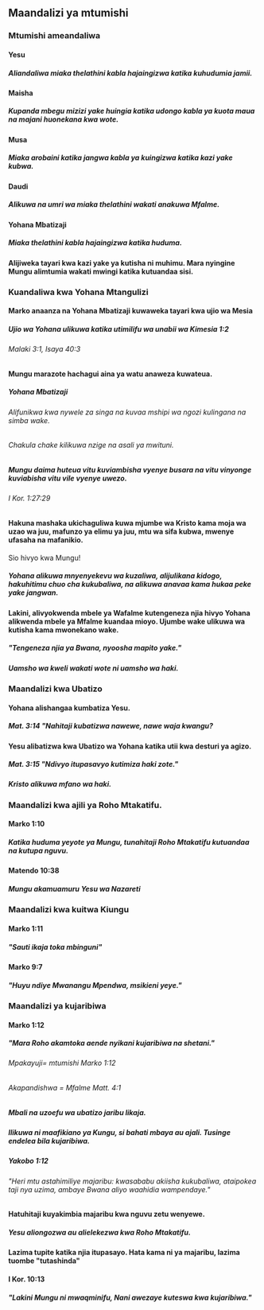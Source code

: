 ## Maandalizi ya mtumishi

### Mtumishi ameandaliwa

#### Yesu

##### Aliandaliwa miaka thelathini kabla hajaingizwa katika kuhudumia jamii.

#### Maisha

##### Kupanda mbegu mizizi yake huingia katika udongo kabla ya kuota maua na majani huonekana kwa wote.

#### Musa

##### Miaka arobaini katika jangwa kabla ya kuingizwa katika kazi yake kubwa.

#### Daudi

##### Alikuwa na umri wa miaka thelathini wakati anakuwa Mfalme.

#### Yohana Mbatizaji

##### Miaka thelathini kabla hajaingizwa katika huduma.

#### Alijiweka tayari kwa kazi yake ya kutisha ni muhimu. Mara nyingine Mungu alimtumia wakati mwingi katika kutuandaa sisi.

### Kuandaliwa kwa Yohana Mtangulizi

#### Marko anaanza na Yohana Mbatizaji kuwaweka tayari kwa ujio wa Mesia

##### Ujio wa Yohana ulikuwa katika utimilifu wa unabii wa Kimesia 1:2

###### Malaki 3:1, Isaya 40:3

#### Mungu marazote hachagui aina ya watu anaweza kuwateua.

##### Yohana Mbatizaji

###### Alifunikwa kwa nywele za singa na kuvaa mshipi wa ngozi kulingana na simba wake.

###### Chakula chake kilikuwa nzige na asali ya mwituni.

##### Mungu daima huteua vitu kuviambisha vyenye busara na vitu vinyonge kuviabisha vitu vile vyenye uwezo.

###### I Kor. 1:27:29

#### Hakuna mashaka ukichaguliwa kuwa mjumbe wa Kristo kama moja wa uzao wa juu, mafunzo ya elimu ya juu, mtu wa sifa kubwa, mwenye ufasaha na mafanikio.

Sio hivyo kwa Mungu!

##### Yohana alikuwa mnyenyekevu wa kuzaliwa, alijulikana kidogo, hakuhitimu chuo cha kukubaliwa, na alikuwa anavaa kama hukaa peke yake jangwan.

#### Lakini, alivyokwenda mbele ya Wafalme kutengeneza njia hivyo Yohana alikwenda mbele ya Mfalme kuandaa mioyo. Ujumbe wake ulikuwa wa kutisha kama mwonekano wake.

##### "Tengeneza njia ya Bwana, nyoosha mapito yake."

##### Uamsho wa kweli wakati wote ni uamsho wa haki.

### Maandalizi kwa Ubatizo

#### Yohana alishangaa kumbatiza Yesu.

##### Mat. 3:14 "Nahitaji kubatizwa nawewe, nawe waja kwangu?

#### Yesu alibatizwa kwa Ubatizo wa Yohana katika utii kwa desturi ya agizo.

##### Mat. 3:15 "Ndivyo itupasavyo kutimiza haki zote."

##### Kristo alikuwa mfano wa haki.

### Maandalizi kwa ajili ya Roho Mtakatifu.

#### Marko 1:10

##### Katika huduma yeyote ya Mungu, tunahitaji Roho Mtakatifu kutuandaa na kutupa nguvu.

#### Matendo 10:38

##### Mungu akamuamuru Yesu wa Nazareti

### Maandalizi kwa kuitwa Kiungu

#### Marko 1:11

##### "Sauti ikaja toka mbinguni"

#### Marko 9:7

##### "Huyu ndiye Mwanangu Mpendwa, msikieni yeye."

### Maandalizi ya kujaribiwa

#### Marko 1:12

##### "Mara Roho akamtoka aende nyikani kujaribiwa na shetani."

###### Mpakayuji= mtumishi Marko 1:12

###### Akapandishwa = Mfalme Matt. 4:1

##### Mbali na uzoefu wa ubatizo jaribu likaja.

##### Ilikuwa ni maafikiano ya Kungu, si bahati mbaya au ajali. Tusinge endelea bila kujaribiwa.

##### Yakobo 1:12

###### "Heri mtu astahimiliye majaribu: kwasababu akiisha kukubaliwa, ataipokea taji nya uzima, ambaye Bwana aliyo waahidia wampendaye."

#### Hatuhitaji kuyakimbia majaribu kwa nguvu zetu wenyewe.

##### Yesu aliongozwa au alielekezwa kwa Roho Mtakatifu.

#### Lazima tupite katika njia itupasayo. Hata kama ni ya majaribu, lazima tuombe "tutashinda"

#### I Kor. 10:13

##### "Lakini Mungu ni mwaqminifu, Nani awezaye kuteswa kwa kujaribiwa."
